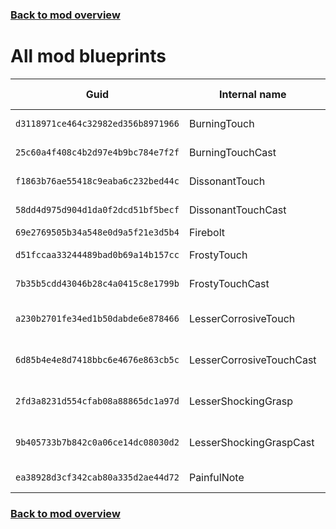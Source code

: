 ### [Back to mod overview](./README.md)

# All mod blueprints

| Guid | Internal name | Display name |
| --- | --- | --- |
| `d3118971ce464c32982ed356b8971966` | BurningTouch | Burning Touch |
| `25c60a4f408c4b2d97e4b9bc784e7f2f` | BurningTouchCast | Burning Touch |
| `f1863b76ae55418c9eaba6c232bed44c` | DissonantTouch | Dissonant Touch |
| `58dd4d975d904d1da0f2dcd51bf5becf` | DissonantTouchCast | Dissonant Touch |
| `69e2769505b34a548e0d9a5f21e3d5b4` | Firebolt | Firebolt |
| `d51fccaa33244489bad0b69a14b157cc` | FrostyTouch | Frosty Touch |
| `7b35b5cdd43046b28c4a0415c8e1799b` | FrostyTouchCast | Frosty Touch |
| `a230b2701fe34ed1b50dabde6e878466` | LesserCorrosiveTouch | Lesser Corrosive Touch |
| `6d85b4e4e8d7418bbc6e4676e863cb5c` | LesserCorrosiveTouchCast | Lesser Corrosive Touch |
| `2fd3a8231d554cfab08a88865dc1a97d` | LesserShockingGrasp | Lesser Shocking Grasp |
| `9b405733b7b842c0a06ce14dc08030d2` | LesserShockingGraspCast | Lesser Shocking Grasp |
| `ea38928d3cf342cab80a335d2ae44d72` | PainfulNote | Painful Note |

### [Back to mod overview](./README.md)
